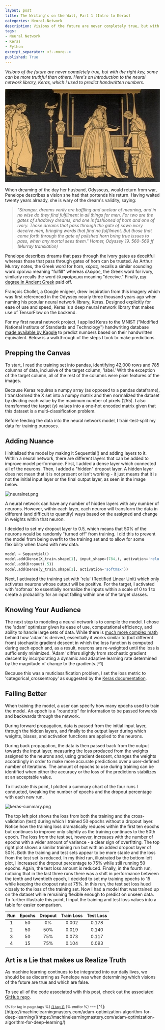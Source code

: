 ```yaml
---
layout: post
title: The Writing's on the Wall, Part 1 (Intro to Keras)
categories: Neural-Network
description: Visions of the future are never completely true, but with the right key, some can be more truthful than others.  Here's an introduction to the neural network library, Keras, which I used to predict handwritten numbers.
tags:
- Neural Network
- Keras
- Python
excerpt_separator: <!--more-->
published: True
---
```

*Visions of the future are never completely true, but with the right key, some can be more truthful than others.  Here's an introduction to the neural network library, Keras, which I used to predict handwritten numbers.*

![Penelope.jpg](/static/img/Penelope.jpg)

<!--more-->

When dreaming of the day her husband, Odysseus, would return from war, Penelope describes a vision she had that portends his return.  Having waited twenty years already, she is wary of the dream's validity, saying:

>*"Stranger, dreams verily are baffling and unclear of meaning, and in no wise do they find fulfilment in all things for men. For two are the gates of shadowy dreams, and one is fashioned of horn and one of ivory. Those dreams that pass through the gate of sawn ivory deceive men, bringing words that find no fulfilment. But those that come forth through the gate of polished horn bring true issues to pass, when any mortal sees them." Homer, Odyssey 19. 560–569 ff (Murray translation)*

Penelope describes dreams that pass through the ivory gates as deceitful whereas those that pass through gates of horn can be trusted.  As Arthur Murray notes, the Greek word for horn, κέρας, recalls a similar sounding word κραίνω meaning "fulfill" whereas ἐλέφας, the Greek word for ivory, similarly recalls the word ἐλεφαίρομαι meaning "deceive."  Finally, [my degree in Ancient Greek](https://thedatasleuth.github.io/about/) paid off.

François Chollet, a Google enigeer, drew inspiration from this imagery which was first referenced in the Odyssey nearly three thousand years ago when naming his popular neural network library, Keras.  Designed explicitly for ease of use and speed, Keras is a deep neural network library that makes use of TensorFlow on the backend.

For my first neural network project, I applied Keras to the MNIST ("Modified National Institute of Standards and Technology") handwriting database [made available by Kaggle](https://www.kaggle.com/c/digit-recognizer/data) to predict numbers based on their handwritten equivalent.  Below is a walkthrough of the steps I took to make predictions.

## Prepping the Canvas

<!-- Neural networks, in a single line, attempt to iteratively train a set (or sets) of weights that, when used together, return the most accurate predictions for a set of inputs. Just like many of our past models, the model is trained using a loss function, which our model will attempt to minimize over iterations. Remember that a loss function is some function that takes in our predictions and the actual values and returns some sort of aggregate value that shows how accurate (or not) we were.

Neural networks do this by establishing sets of neurons (known as hidden layers) that take in some sort of input(s), apply a weight, and pass that output onward. As we feed more data into the network, it adjusts those weights based on the output of the loss function, until we have highly trained and specific weights. -->

To start, I read the training set into pandas, identifying 42,000 rows and 785 columns of data, inclusive of the target column, 'label.'  With the exception of the target column, all of the rest of the columns were pixel features of the images.  

<!-- Should I maybe talk about how to convert images to pixels here? -->


Because Keras requires a numpy array (as opposed to a pandas dataframe), I transformed the X set into a numpy matrix and then normalized the dataset by dividing each value by the maximum number of pixels (255).  I also transformed the target (y) values into a one-hot encoded matrix given that this dataset is a multi-classification problem.

Before feeding the data into the neural network model, I train-test-split my data for training purposes.

## Adding Nuance

I initialized the model by making it Sequential() and adding layers to it.  Within a neural network, there are different layers that can be added to improve model performance.  First, I added a dense layer which connected all of the neurons.  Then, I added a "hidden" dropout layer.  A hidden layer does not mean that it is not present or isn't working - it just means that it is not the initial input layer or the final output layer, as seen in the image below.

![neuralnet.png](/static/img/neuralnet.png)

A neural network can have any number of hidden layers with any number of neurons.  However, within each layer, each neuron will transform the data in different (and difficult to quantify) ways based on the assigned and change in weights within that neuron.

I decided to set my dropout layer to 0.5, which means that 50% of the neurons would be randomly "turned off" from training.  I did this to prevent the model from being overfit to the training set and to allow for some flexibility when faced with new data.

```python
model = Sequential()
model.add(Dense(X_train.shape[1], input_shape=(784,), activation='relu'))
model.add(Dropout(.5))
model.add(Dense(y_train.shape[1], activation='softmax'))
```

Next, I activated the training set with 'relu' (Rectified Linear Unit) which only activates neurons whose output will be positive.  For the target, I activated with 'softmax' to essentially normalize the inputs within a scale of 0 to 1 to create a probability for an input falling within one of the target classes.

## Knowing Your Audience

The next step to modeling a neural network is to compile the model.  I chose the 'adam' optimizer given its ease of use, computational efficiency, and ability to handle large sets of data.  While there is [much more complex math](https://arxiv.org/pdf/1412.6980.pdf) behind how 'adam' is derived, essentially it works similar to (but different from) stochastic gradient descent in which the loss function is computed during each epoch and, as a result, neurons are re-weighted until the loss is sufficiently minimized.  'Adam' differs slightly from stochastic gradient descent by incorporating a dynamic and adaptive learning rate determined by the magnitude of change to the gradients.[^1]

Because this was a muticlassification problem, I set the loss metric to 'categorical_crossentropy' as suggested by the [Keras documentation](https://keras.io/losses/#categorical_crossentropy).

## Failing Better

When training the model, a user can specify how many epochs used to train the model.  An epoch is a "roundtrip" for information to be passed forwards and backwards through the network.  

During forward propagation, data is passed from the initial input layer, through the hidden layers, and finally to the output layer during which weights, biases, and activation functions are applied to the neurons.  

During back propagation, the data is then passed back from the output towards the input layer, measuring the loss produced from the weights assigned to the neurons and, using gradient descent, changes the weights accordingly in order to make more accurate predictions over a user-defined number of iterations.  The amount of epochs to use during training can be identified when either the accuracy or the loss of the predictions stabilizes at an acceptable value.

To illustrate this point, I plotted a summary chart of the four runs I conducted, tweaking the number of epochs and the dropout percentage with each new run.  

![keras-summary.png](/static/img/keras-summary.png)

The top left plot shows the loss from both the training and the cross-validation (test) during which I trained 50 epochs without a dropout layer.  Notice how the training loss dramatically reduces within the first ten epochs but continues to improve only slightly as the training continues to the 50th epoch.  The loss from the test set, however, increases with the number of epochs with a wider amount of variance - a clear sign of overfitting.  The top right plot shows a similar training run but with an added dropout layer of 50%.  Both the training and test sets appear to be more stable and the loss from the test set is reduced.  In my third run, illustrated by the bottom left plot, I increased the dropout percentage to 75% while still running 50 epochs.  Again, the test loss amount is reduced.  Finally, in the fourth run, noticing that in the last three runs there was a shift in performance between the tenth and twentieth epoch, I decided to set my training epochs to 15 while keeping the dropout rate at 75%.  In this run, the test set loss hued closely to the loss of the training set.  Now I had a model that was trained up on the dataset while remaining flexible enough to predict on unseen data.  To further illustrate this point, I input the training and test loss values into a table for easier comparison.

| Run    | Epochs  | Dropout | Train Loss  | Test Loss  |
|:------:|:-------:|:-------:|:-----------:|:----------:|
| 1      | 50      | 0%      | 0.002       | 0.178      |
| 2      | 50      | 50%     | 0.019       | 0.140      |
| 3      | 50      | 75%     | 0.073       | 0.117      |
| 4      | 15      | 75%     | 0.104       | 0.093      |


## Art is a Lie that makes us Realize Truth

As machine learning continues to be integrated into our daily lives, we should be as discerning as Penelope was when determining which visions of the future are true and which are false.

To see all of the code associated with this post, check out the associated [GitHub repo](https://github.com/thedatasleuth/Digit-Recognizer-Keras).

<small>
    {% for tag in page.tags %}
    <a href="/tags/{{ tag }}/">{{ tag }}</a>
    {% endfor %}
</small>
---
[^1]:[https://machinelearningmastery.com/adam-optimization-algorithm-for-deep-learning/](https://machinelearningmastery.com/adam-optimization-algorithm-for-deep-learning/)

